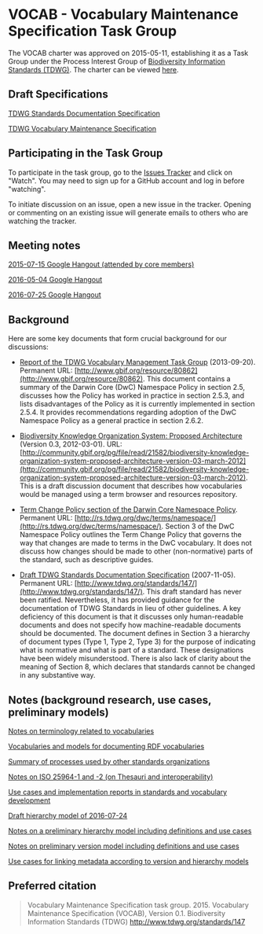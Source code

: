 # VOCAB - Vocabulary Maintenance Specification Task Group

The VOCAB charter was approved on 2015-05-11, establishing it as a Task Group under the Process Interest Group of [Biodiversity Information Standards (TDWG)](http://www.tdwg.org/). The charter can be viewed [here](vmg-charter.pdf).

## Draft Specifications

[TDWG Standards Documentation Specification](documentation-specification.md)

[TDWG Vocabulary Maintenance Specification](maintenance-specification.md)

## Participating in the Task Group

To participate in the task group, go to the [Issues Tracker](https://github.com/tdwg/vocab/issues) and click on "Watch". You may need to sign up for a GitHub account and log in before "watching".  

To initiate discussion on an issue, open a new issue in the tracker. Opening or commenting on an existing issue will generate emails to others who are watching the tracker.

## Meeting notes

[2015-07-15 Google Hangout (attended by core members)](meeting-notes/hangout-2015-07-15.md)

[2016-05-04 Google Hangout](meeting-notes/meeting-agenda-notes-2016-05-04.pdf)

[2016-07-25 Google Hangout](meeting-notes/task-group-meeting-notes-2016-07-25.pdf)

## Background

Here are some key documents that form crucial background for our discussions:

* [Report of the TDWG Vocabulary Management Task Group](gbif_TDWG_Vocabulary_Management_Task_Group_en_v1.0.pdf) (2013-09-20). Permanent URL: [http://www.gbif.org/resource/80862](http://www.gbif.org/resource/80862). This document contains a summary of the Darwin Core (DwC) Namespace Policy in section 2.5, discusses how the Policy has worked in practice in section 2.5.3, and lists disadvantages of the Policy as it is currently implemented in section 2.5.4. It provides recommendations regarding adoption of the DwC Namespace Policy as a general practice in section 2.6.2.

* [Biodiversity Knowledge Organization System: Proposed Architecture](Biodiversity_KOS_Architecture_Mar_2012.pdf) (Version 0.3, 2012-03-01). URL: [http://community.gbif.org/pg/file/read/21582/biodiversity-knowledge-organization-system-proposed-architecture-version-03-march-2012](http://community.gbif.org/pg/file/read/21582/biodiversity-knowledge-organization-system-proposed-architecture-version-03-march-2012).  This is a draft discussion document that describes how vocabularies would be managed using a term browser and resources repository.

* [Term Change Policy section of the Darwin Core Namespace Policy](http://rs.tdwg.org/dwc/terms/namespace/index.htm#classesofchanges). Permanent URL: [http://rs.tdwg.org/dwc/terms/namespace/](http://rs.tdwg.org/dwc/terms/namespace/). Section 3 of the DwC Namespace Policy outlines the Term Change Policy that governs the way that changes are made to terms in the DwC vocabulary. It does not discuss how changes should be made to other (non-normative) parts of the standard, such as descriptive guides.  

* [Draft TDWG Standards Documentation Specification](tdwg-stds-spec.pdf) (2007-11-05). Permanent URL: [http://www.tdwg.org/standards/147/](http://www.tdwg.org/standards/147/). This draft standard has never been ratified.  Nevertheless, it has provided guidance for the documentation of TDWG Standards in lieu of other guidelines. A key deficiency of this document is that it discusses only human-readable documents and does not specify how machine-readable documents should be documented. The document defines in Section 3 a hierarchy of document types (Type 1, Type 2, Type 3) for the purpose of indicating what is normative and what is part of a standard. These designations have been widely misunderstood. There is also lack of clarity about the meaning of Section 8, which declares that standards cannot be changed in any substantive way.

## Notes (background research, use cases, preliminary models)

[Notes on terminology related to vocabularies](terminology.md)

[Vocabularies and models for documenting RDF vocabularies](documentation-models.md)

[Summary of processes used by other standards organizations](process-models.md)

[Notes on ISO 25964-1 and -2 (on Thesauri and interoperability)](iso25964.md)

[Use cases and implementation reports in standards and vocabulary development](implementation-use-cases.md)

[Draft hierarchy model of 2016-07-24](hierarchy-model.md)

[Notes on a preliminary hierarchy model including definitions and use cases](hierarchy-model-2015-07-15.md)

[Notes on preliminary version model including definitions and use cases](version-model.md)

[Use cases for linking metadata according to version and hierarchy models](documentation-use-cases.md)


## Preferred citation

> Vocabulary Maintenance Specification task group. 2015. Vocabulary Maintenance Specification (VOCAB), Version 0.1. Biodiversity Information Standards (TDWG) http://www.tdwg.org/standards/147

